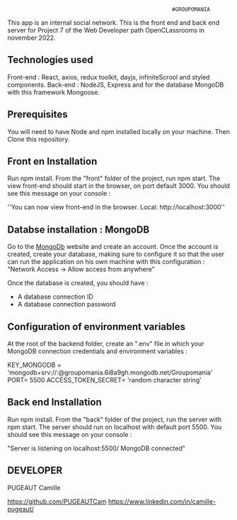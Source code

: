                                                         #GROUPOMANIA


This app is an internal social network.
This is the front end and back end server for Project 7 of the Web Developer path OpenCLassrooms in november 2022.


## Technologies used ##
Front-end : React, axios, redux toolkit, dayjs, infiniteScrool and styled components.
Back-end : NodeJS, Express and for the database MongoDB with this framework Mongoose.


## Prerequisites ##
You will need to have Node and npm installed locally on your machine.
Then Clone this repository. 


## Front en Installation ##
Run npm install.
From the "front" folder of the project, run npm start. 
The view front-end should start in the browser, on port default 3000.
You should see this message on your console :

''You can now view front-end in the browser.
  Local: http://localhost:3000''


## Databse installation : MongoDB ## 
Go to the [MongoDb](https://www.mongodb.com/home) website and create an account.
Once the account is created, create your database, making sure to configure it so that the user can run the application on his own machine with this configuration : 
"Network Access -> Allow access from anywhere"

Once the database is created, you should have :
* A database connection ID
* A database connection password


## Configuration of environment variables ##
At the root of the backend folder, create an ".env" file in which your MongoDB connection credentials and environment variables :

KEY_MONGODB = 'mongodb+srv://<dbUserName>:<dbPassword>@groupomania.6i8a9gh.mongodb.net/Groupomania'
PORT= 5500
ACCESS_TOKEN_SECRET= 'random character string'


## Back end Installation ##
Run npm install.
From the "back" folder of the project, run the server with npm start. 
The server should run on localhost with default port 5500.
You should see this message on your console : 

"Server is listening on localhost:5500/
MongoDB connected"



## DEVELOPER ##
PUGEAUT Camille 

https://github.com/PUGEAUTCam
https://www.linkedin.com/in/camille-pugeaut/

